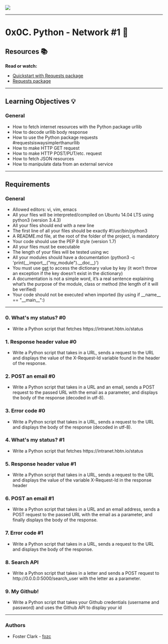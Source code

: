 <link rel="stylesheet" type="text/css" href="styles/0-README.css">

<img src="https://user-images.githubusercontent.com/105602291/224162963-3d1a36dc-ab21-4b02-9051-e4a74db80074.png" /><hr/>
<h1>0x0C. Python - Network #1 &#x1F4F6</h1>
    <h2>Resources &#x1F4DA</h2>
        <p><b>Read or watch:</b></p>
        <ul class="resources">
            <li><a href="https://docs.python.org/3/howto/urllib2.html">Quickstart with Requests package</a></li>
            <li><a href="https://docs.python-requests.org/en/latest/">Requests package</a></li>
        </ul>
    <hr/>
    <h2>Learning Objectives &#x1F4A1;</h2>
        <h3>General</h3>
            <ul class="learn">
                <li>How to fetch internet resources with the Python package <span>urllib</span></li>
                <li>How to decode <span>urllib</span> body response</li>
                <li>How to use the Python package <span>requests</span> #requestsiswaysimplerthanurllib</li>
                <li>How to make HTTP <span>GET</span> request</li>
                <li>How to make HTTP <span>POST</span>/<span>PUT</span>/etc. request</li>
                <li>How to fetch JSON resources</li>
                <li>How to manipulate data from an external service</li>
            </ul>
    <hr/>
    <h2>Requirements</h2>
        <h3>General</h3>
            <ul class="required">
                <li>Allowed editors: <span>vi</span>, <span>vim</span>, <span>emacs</span></li>
                <li>All your files will be interpreted/compiled on Ubuntu 14.04 LTS using <span>python3</span> (version 3.4.3)</li>
                <li>All your files should end with a new line</li>
                <li>The first line of all your files should be exactly <span>#!/usr/bin/python3</span></li>
                <li>A <span>README.md</span> file, at the root of the folder of the project, is mandatory</li>
                <li>Your code should use the <span>PEP 8</span> style (version 1.7)</li>
                <li>All your files must be executable</li>
                <li>The length of your files will be tested using <span>wc</span></li>
                <li>All your modules should have a documentation (<span>python3 -c 'print(__import__("my_module").__doc__)'</span>)</li>
                <li>You must use <a href="https://docs.python.org/3.4/library/stdtypes.html#dict.get">get</a> to access the dictionary value by key (it won’t throw an exception if the key doesn’t exist in the dictionary)</li>
                <li>A documentation is not a simple word, it’s a real sentence explaining what’s the purpose of the module, class or method (the length of it will be verified)</li>
                <li>Your code should not be executed when imported (by using <span>if __name__ == "__main__":</span>)</li>
            </ul>
    <hr/>
    <section class="tasks">
        <h3>0. What's my status? #0</h3>
            <ul>
                <li>Write a Python script that fetches https://intranet.hbtn.io/status</li>
            </ul>
        <h3>1. Response header value #0</h3>
            <ul>
                <li>Write a Python script that takes in a URL, sends a request to the URL and displays the value of the X-Request-Id variable found in the header of the response.</li>
            </ul>
        <h3>2. POST an email #0</h3>
            <ul>
                <li>Write a Python script that takes in a URL and an email, sends a POST request to the passed URL with the email as a parameter, and displays the body of the response (decoded in utf-8).</li>
            </ul>
        <h3>3. Error code #0</h3>
            <ul>
                <li>Write a Python script that takes in a URL, sends a request to the URL and displays the body of the response (decoded in utf-8).</li>
            </ul>
        <h3>4. What's my status? #1</h3>
            <ul>
                <li>Write a Python script that fetches https://intranet.hbtn.io/status</li>
            </ul>
        <h3>5. Response header value #1</h3>
            <ul>
                <li>Write a Python script that takes in a URL, sends a request to the URL and displays the value of the variable X-Request-Id in the response header</li>
            </ul>
        <h3>6. POST an email #1</h3>
            <ul>
                <li>Write a Python script that takes in a URL and an email address, sends a POST request to the passed URL with the email as a parameter, and finally displays the body of the response.</li>
            </ul>
        <h3>7. Error code #1</h3>
            <ul>
                <li>Write a Python script that takes in a URL, sends a request to the URL and displays the body of the response.</li>
            </ul>
        <h3>8. Search API</h3>
            <ul>
                <li>Write a Python script that takes in a letter and sends a POST request to http://0.0.0.0:5000/search_user with the letter as a parameter.</li>
            </ul>
        <h3>9. My Github!</h3>
            <ul>
                <li>Write a Python script that takes your Github credentials (username and password) and uses the Github API to display your id</li>
            </ul>
    </section>
    <hr/>
    <h3>Authors</h3>
        <ul class="authors">
            <li> Foster Clark - <a href="https://github.com/FosterClark48">fozc</a></li>
        </ul>
